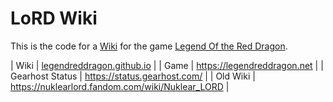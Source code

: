 # LoRD Wiki

This is the code for a <a href="legendreddragon.github.io" target="_blank">Wiki</a> for the game <a href="https://legendreddragon.net" target="_blank">Legend Of the Red Dragon</a>.


| Wiki            | <a href="legendreddragon.github.io" target="_blank">legendreddragon.github.io</a> |
| Game            | <a href="https://legendreddragon.net" target="_blank">https://legendreddragon.net</a> |
| Gearhost Status | <a href="https://status.gearhost.com/" target="_blank">https://status.gearhost.com/</a> |
| Old Wiki        | <a href="https://nuklearlord.fandom.com/wiki/Nuklear_LORD" target="_blank">https://nuklearlord.fandom.com/wiki/Nuklear_LORD</a> |

